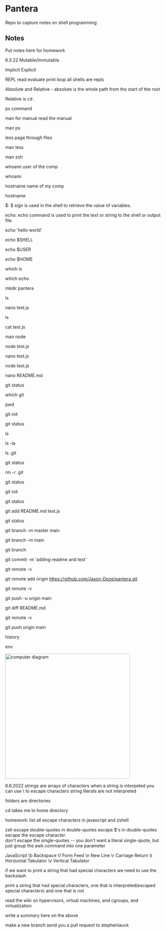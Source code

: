 # Pantera

Repo to capture notes on shell programming

## Notes

Put notes here for homework

6.3.22
Mutable/Immutable

Implicit Explicit

REPL read evaluate print loop all shells are repls

Absolute and Relative - absolute is the whole path from the start of the root

Relative is cd .

ps command

man for manual read the manual

man ps

less page through files

man less

man zsh

whoami user of the comp

whoami

hostname name of my comp

hostname

$: $ sign is used in the shell to retrieve the value of variables.

echo: echo command is used to print the text or string to the shell or output file.

echo 'hello world'

echo $SHELL

echo $USER

echo $HOME

which ls 

which echo

mkdir pantera

ls

nano test.js

ls

cat test.js

man node

node test.js

nano test.js

node test.js

nano README.md

git status

which git

pwd

git init

git status

ls

ls -la

ls .git

git status

rm -r .git

git status

git init

git status

git add README.md test.js

git status

git branch -m master main

git branch -m main

git branch

git commit -m 'adding readme and test'

git remote -v

git remote add origin https://github.com/Jason-Doze/pantera.git

git remote -v

git push -u origin main

git diff README.md

git remote -v

git push origin main

history

env

<!-- display the computer diagram png -->
<img src="/Users/jasondoze13/pantera/computerDiagram.png" alt="computer diagram" width="400">

6.6.2022
strings are arrays of characters
when a string is interpeted you can use \ to escape characters
string literals are not interpreted


folders are directories

cd takes me to home directory

homework:
list all escape characters in javascript and zshell

zsh
escape double-quotes in double-quotes
escape $'s in double-quotes
escape the escape character \
don't escape the single-quotes -- you don't want a literal single-quote, but just group the awk command into one parameter

JavaScript
\b	Backspace
\f	Form Feed
\n	New Line
\r	Carriage Return
\t	Horizontal Tabulator
\v	Vertical Tabulator

if we want to print a string that had special characters we need to use the backslash

print a string that had special characters, one that is interpreted(escaped special characters) and one that is not

read the wiki on hypervisors, virtual machines, and cgroups, and virtualization

write a summary here on the above

make a new branch send you a pull request to stephenlauck
